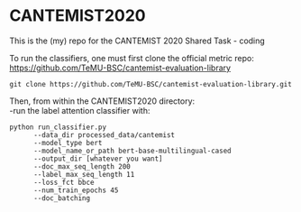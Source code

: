 # CANTEMIST2020
This is the (my) repo for the CANTEMIST 2020 Shared Task - coding

To run the classifiers, one must first clone the official metric repo: https://github.com/TeMU-BSC/cantemist-evaluation-library
```
git clone https://github.com/TeMU-BSC/cantemist-evaluation-library.git
```
Then, from within the CANTEMIST2020 directory: <br>
-run the label attention classifier with:
```
python run_classifier.py 
      --data_dir processed_data/cantemist 
      --model_type bert 
      --model_name_or_path bert-base-multilingual-cased 
      --output_dir [whatever you want] 
      --doc_max_seq_length 200
      --label_max_seq_length 11
      --loss_fct bbce
      --num_train_epochs 45
      --doc_batching

 ```
